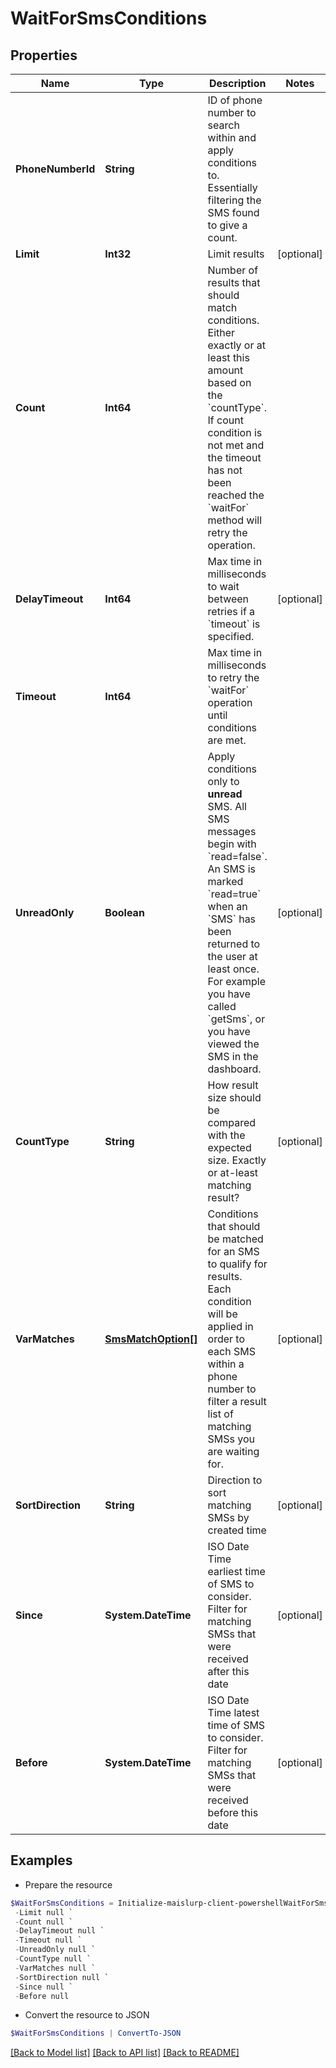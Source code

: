 # WaitForSmsConditions
## Properties

Name | Type | Description | Notes
------------ | ------------- | ------------- | -------------
**PhoneNumberId** | **String** | ID of phone number to search within and apply conditions to. Essentially filtering the SMS found to give a count. | 
**Limit** | **Int32** | Limit results | [optional] 
**Count** | **Int64** | Number of results that should match conditions. Either exactly or at least this amount based on the &#x60;countType&#x60;. If count condition is not met and the timeout has not been reached the &#x60;waitFor&#x60; method will retry the operation. | 
**DelayTimeout** | **Int64** | Max time in milliseconds to wait between retries if a &#x60;timeout&#x60; is specified. | [optional] 
**Timeout** | **Int64** | Max time in milliseconds to retry the &#x60;waitFor&#x60; operation until conditions are met. | 
**UnreadOnly** | **Boolean** | Apply conditions only to **unread** SMS. All SMS messages begin with &#x60;read&#x3D;false&#x60;. An SMS is marked &#x60;read&#x3D;true&#x60; when an &#x60;SMS&#x60; has been returned to the user at least once. For example you have called &#x60;getSms&#x60;, or you have viewed the SMS in the dashboard. | [optional] 
**CountType** | **String** | How result size should be compared with the expected size. Exactly or at-least matching result? | [optional] 
**VarMatches** | [**SmsMatchOption[]**](SmsMatchOption) | Conditions that should be matched for an SMS to qualify for results. Each condition will be applied in order to each SMS within a phone number to filter a result list of matching SMSs you are waiting for. | [optional] 
**SortDirection** | **String** | Direction to sort matching SMSs by created time | [optional] 
**Since** | **System.DateTime** | ISO Date Time earliest time of SMS to consider. Filter for matching SMSs that were received after this date | [optional] 
**Before** | **System.DateTime** | ISO Date Time latest time of SMS to consider. Filter for matching SMSs that were received before this date | [optional] 

## Examples

- Prepare the resource
```powershell
$WaitForSmsConditions = Initialize-maislurp-client-powershellWaitForSmsConditions  -PhoneNumberId null `
 -Limit null `
 -Count null `
 -DelayTimeout null `
 -Timeout null `
 -UnreadOnly null `
 -CountType null `
 -VarMatches null `
 -SortDirection null `
 -Since null `
 -Before null
```

- Convert the resource to JSON
```powershell
$WaitForSmsConditions | ConvertTo-JSON
```

[[Back to Model list]](../README#documentation-for-models) [[Back to API list]](../README#documentation-for-api-endpoints) [[Back to README]](../README)

